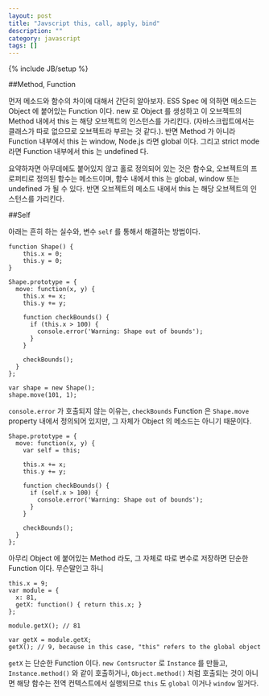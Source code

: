 ```yaml
---
layout: post
title: "Javscript this, call, apply, bind"
description: ""
category: javascript
tags: []
---
```

{% include JB/setup %}

##Method, Function

먼저 메소드와 함수의 차이에 대해서 간단히 알아보자. ES5 Spec 에 의하면 메소드는 Object 에 붙어있는 Function 이다. new 로 Object 를 생성하고 이 오브젝트의 Method 내에서 this 는 해당 오브젝트의 인스턴스를 가리킨다. (자바스크립트에서는 클래스가 따로 없으므로 오브젝트라 부르는 것 같다.). 반면 Method 가 아니라 Function 내부에서 this 는 window, Node.js 라면 global 이다. 그리고 strict mode 라면 Function 내부에서 this 는 undefined 다.

요약하자면 아무데에도 붙어있지 않고 홀로 정의되어 있는 것은 함수요, 오브젝트의 프로퍼티로 정의된 함수는 메소드이며,  함수 내에서 this 는 global, window 또는 undefined 가 될 수 있다. 반면 오브젝트의 메소드 내에서 this 는 해당 오브젝트의 인스턴스를 가리킨다. 

##Self

아래는 흔히 하는 실수와, 변수 `self` 를 통해서 해결하는 방법이다.

    function Shape() {
        this.x = 0;
        this.y = 0;
    }

    Shape.prototype = {
      move: function(x, y) {
        this.x += x;
        this.y += y;
        
        function checkBounds() {
          if (this.x > 100) {
            console.error('Warning: Shape out of bounds');
          }
        }
    
        checkBounds();
      }
    };
    
    var shape = new Shape();
    shape.move(101, 1);


`console.error` 가 호출되지 않는 이유는, `checkBounds` Function 은 `Shape.move` property 내에서 정의되어 있지만, 그 자체가 Object 의 메소드는 아니기 때문이다.


    Shape.prototype = {
      move: function(x, y) {
        var self = this;
    
        this.x += x;
        this.y += y;
        
        function checkBounds() {
          if (self.x > 100) {
            console.error('Warning: Shape out of bounds');
          }
        }
    
        checkBounds();
      }
    };


아무리 Object 에 붙어있는 Method 라도, 그 자체로 따로 변수로 저장하면 단순한 Function 이다. 무슨말인고 하니

    this.x = 9; 
    var module = {
      x: 81,
      getX: function() { return this.x; }
    };
    
    module.getX(); // 81
    
    var getX = module.getX;
    getX(); // 9, because in this case, "this" refers to the global object


`getX` 는 단순한 Function 이다. `new Contsructor` 로 `Instance` 를 만들고, `Instance.method()` 와 같이 호출하거나, `Object.method()` 처럼 호출되는 것이 아니면 해당 함수는 전역 컨텍스트에서 실행되므로 `this` 도 `global` 이거나 `window` 일거다. 